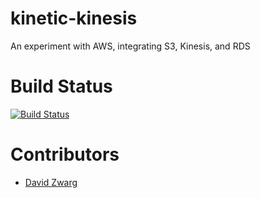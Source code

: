 # kinetic-kinesis
An experiment with AWS, integrating S3, Kinesis, and RDS

# Build Status

[![Build Status](https://travis-ci.org/dzwarg/kinetic-kinesis.svg?branch=db)](https://travis-ci.org/dzwarg/kinetic-kinesis)

# Contributors

* [David Zwarg](https://dzwarg.github.io/)